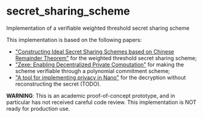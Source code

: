 # secret_sharing_scheme
Implementation of a verifiable weighted threshold secret sharing scheme

This implementation is based on the following papers:
- ["Constructing Ideal Secret Sharing Schemes based on Chinese Remainder Theorem"](https://eprint.iacr.org/2018/837.pdf) for the weighted threshold secret sharing scheme;
- ["Zexe: Enabling Decentralized Private Computation"](https://eprint.iacr.org/2018/962.pdf) for making the scheme verifiable through a polynomial commitment scheme;
- ["A tool for implementing privacy in Nano"](https://ubibliorum.ubi.pt/bitstream/10400.6/7645/1/1570608765.pdf) for the decryption without reconstructing the secret (TODO).

**WARNING**: This is an academic proof-of-concept prototype, and in particular has not received careful code review. This implementation is NOT ready for production use.
